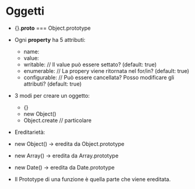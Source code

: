 # Oggetti
* {}.__proto__ === Object.prototype
* Ogni __property__ ha 5 attributi:
    * name:
    * value:
    * writable: // Il value può essere settato? (default: true)
    * enumerable: // La propery viene ritornata nel for/in? (default: true)
    * configurable: // Può essere cancellata? Posso modificare gli attributi? (default: true)
  
* 3 modi per creare un oggetto:
  * {}
  * new Object()
  * Object.create // particolare

* Ereditarietà:
 * new Object() -> eredita da Object.prototype
 * new Array() -> eredita da Array.prototype
 * new Date() -> eredita da Date.prototype

* Il Prototype di una funzione è quella parte che viene ereditata.